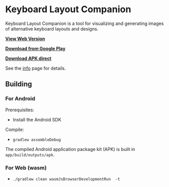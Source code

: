 
# Keyboard Layout Companion

Keyboard Layout Companion is a tool for visualizing and generating images of alternative keyboard layouts and designs.

**[View Web Version](https://stevep99.github.io/keyboard-layout-companion)**

**[Download from Google Play](http://play.google.com/store/apps/details?id=io.github.colemakmods.keyboard_companion)**

**[Download APK direct](https://github.com/stevep99/keyboard-layout-companion/releases)**

See the [info](https://github.com/stevep99/keyboard-layout-companion/blob/master/app/src/commonMain/composeResources/files/info.md) page for details.

## Building

### For Android

Prerequisites:

- Install the Android SDK

Compile:

- `gradlew assembleDebug`

The compiled Android application package kit (APK) is built in `app/build/outputs/apk`.

### For Web (wasm)

- `./gradlew clean wasmJsBrowserDevelopmentRun  -t`

